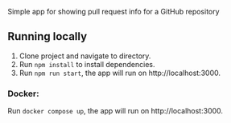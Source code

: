 Simple app for showing pull request info for a GitHub repository

## Running locally

1. Clone project and navigate to directory.
2. Run `npm install` to install dependencies.
3. Run `npm run start`, the app will run on http://localhost:3000.

### Docker:

Run ```docker compose up```, the app will run on http://localhost:3000.
